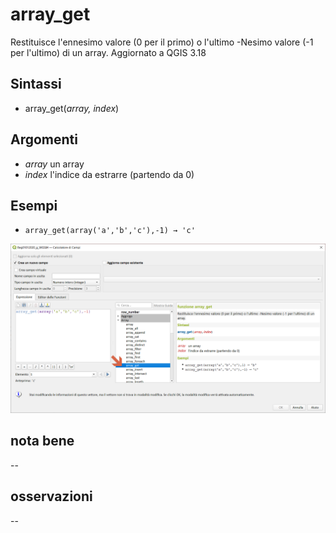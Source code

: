 # array_get

Restituisce l'ennesimo valore (0 per il primo) o l'ultimo -Nesimo valore (-1 per l'ultimo) di un array. Aggiornato a QGIS 3.18

## Sintassi

* array_get(_array, index_)

## Argomenti

* _array_ un array
* _index_ l'indice da estrarre (partendo da 0)

## Esempi

* `array_get(array('a','b','c'),-1) → 'c'`

![](/img/arrays/array_get/array_get1.png)

## nota bene

--

## osservazioni

--
